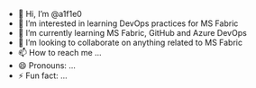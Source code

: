 - 👋 Hi, I’m @a1f1e0
- 👀 I’m interested in learning DevOps practices for MS Fabric
- 🌱 I’m currently learning MS Fabric, GitHub and Azure DevOps
- 💞️ I’m looking to collaborate on anything related to MS Fabric
- 📫 How to reach me ...
- 😄 Pronouns: ...
- ⚡ Fun fact: ...

<!---
a1f1e0/a1f1e0 is a ✨ special ✨ repository because its `README.md` (this file) appears on your GitHub profile.
You can click the Preview link to take a look at your changes.
--->

